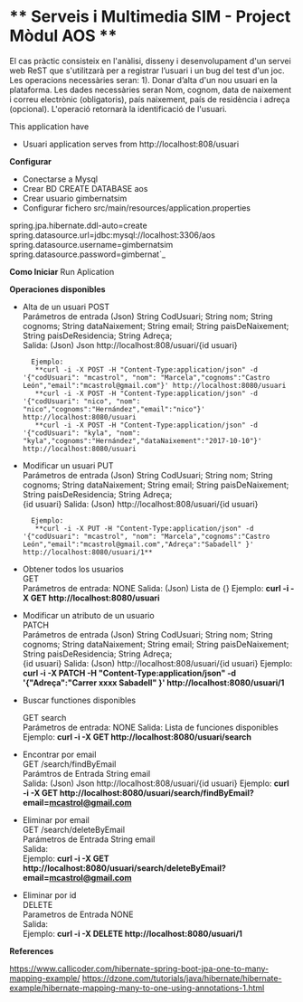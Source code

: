 # ** Serveis i Multimedia SIM - Project Mòdul AOS **



El cas pràctic consisteix en l'anàlisi, disseny i desenvolupament d'un servei web ReST que s'utilitzarà per a registrar l’usuari i un bug del test d'un joc. Les operacions necessàries seran: 1). Donar d’alta d'un nou usuari en la plataforma. Les dades necessàries seran Nom, cognom, data de naixement i correu electrònic (obligatoris), país naixement, país de residència i adreça (opcional). L'operació retornarà la identificació de l'usuari. 

This application have
* Usuari application serves from
http://localhost:808/usuari 

**Configurar**
- Conectarse a Mysql
- Crear BD 
CREATE DATABASE aos
- Crear usuario gimbernatsim
- Configurar fichero src/main/resources/application.properties

spring.jpa.hibernate.ddl-auto=create
spring.datasource.url=jdbc:mysql://localhost:3306/aos
spring.datasource.username=gimbernatsim
spring.datasource.password=gimbernat`_


**Como Iniciar**
    Run Aplication
    
**Operaciones disponibles**

- Alta de un usuari
	POST 		
	    Parámetros de entrada (Json)    String  CodUsuari;
                                        String  nom;
                                        String  cognoms;
                                        String  dataNaixement;
                                        String  email;
                                        String  paisDeNaixement;
                                        String  paisDeResidencia;
                                        String  Adreça;  
	    Salida:    (Json)               Json http://localhost:808/usuari/{id usuari}
	                            
	    Ejemplo: 
	     **curl -i -X POST -H "Content-Type:application/json" -d '{"codUsuari": "mcastrol", "nom": "Marcela","cognoms":"Castro León","email":"mcastrol@gmail.com"}' http://localhost:8080/usuari
	     **curl -i -X POST -H "Content-Type:application/json" -d '{"codUsuari": "nico", "nom": "nico","cognoms":"Hernández","email":"nico"}' http://localhost:8080/usuari
         **curl -i -X POST -H "Content-Type:application/json" -d '{"codUsuari": "kyla", "nom": "kyla","cognoms":"Hernández","dataNaixement":"2017-10-10"}' http://localhost:8080/usuari

- Modificar un usuari
	PUT 	
	    Parámetros de entrada (Json)    String  CodUsuari;
                                        String  nom;
                                        String  cognoms;
                                        String  dataNaixement;
                                        String  email;
                                        String  paisDeNaixement;
                                        String  paisDeResidencia;
                                        String  Adreça;  
                                        {id usuari}
	    Salida:    (Json)               http://localhost:808/usuari/{id usuari}

	    Ejemplo: 
	     **curl -i -X PUT -H "Content-Type:application/json" -d '{"codUsuari": "mcastrol", "nom": "Marcela","cognoms":"Castro León","email":"mcastrol@gmail.com","Adreça":"Sabadell" }' http://localhost:8080/usuari/1**

- Obtener todos los usuarios	
    GET 	
        Parámetros de entrada: NONE	
        Salida:  (Json)                  Lista de  {<usuaris>}
        Ejemplo: **curl -i -X GET http://localhost:8080/usuari**

	
- Modificar un atributo de un usuario	
    PATCH 	
	    Parámetros de entrada (Json)    String  CodUsuari;
                                        String  nom;
                                        String  cognoms;
                                        String  dataNaixement;
                                        String  email;
                                        String  paisDeNaixement;
                                        String  paisDeResidencia;
                                        String  Adreça;  
                                        {id usuari}	
	    Salida:    (Json)               http://localhost:808/usuari/{id usuari}
        Ejemplo: 
        **curl -i -X PATCH -H "Content-Type:application/json" -d '{"Adreça":"Carrer xxxx Sabadell" }' http://localhost:8080/usuari/1**

- Buscar functiones disponibles

    GET search 	
        Parámetros de entrada: NONE	
        Salida:     Lista de funciones disponibles
        Ejemplo: **curl -i -X GET http://localhost:8080/usuari/search**
                
- Encontrar por email 	
    GET /search/findByEmail 	
        Parámtros de Entrada    String email 	
	    Salida:    (Json)               Json http://localhost:808/usuari/{id usuari}
        Ejemplo: **curl -i -X GET  http://localhost:8080/usuari/search/findByEmail?email=mcastrol@gmail.com**
        
- Eliminar por email 	
    GET  /search/deleteByEmail	
        Parámetros de Entrada    String email 	
	    Salida:     
        Ejemplo: **curl -i -X GET  http://localhost:8080/usuari/search/deleteByEmail?email=mcastrol@gmail.com**


- Eliminar por id 	
    DELETE 	
        Parametros de Entrada    NONE 	
	    Salida:     
        Ejemplo: **curl -i -X DELETE  http://localhost:8080/usuari/1**



**References**

https://www.callicoder.com/hibernate-spring-boot-jpa-one-to-many-mapping-example/
https://dzone.com/tutorials/java/hibernate/hibernate-example/hibernate-mapping-many-to-one-using-annotations-1.html


